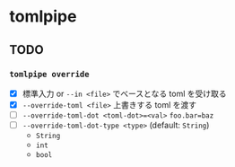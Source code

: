 # tomlpipe

## TODO

### `tomlpipe override`

- [x] 標準入力 or `--in <file>` でベースとなる toml を受け取る
- [x] `--override-toml <file>` 上書きする toml を渡す
- [ ] `--override-toml-dot <toml-dot>=<val>` `foo.bar=baz`
- [ ] `--override-toml-dot-type <type>` (default: `String`)
  - `String`
  - `int`
  - `bool`

